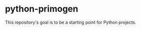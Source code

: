 python-primogen
===============

This repository's goal is to be a starting point for Python projects.
